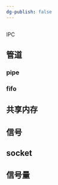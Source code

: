 ```yaml
---
dg-publish: false
---
```

```toc
```


IPC


## 管道

### pipe

### fifo

## 共享内存

## 信号

## socket

## 信号量
